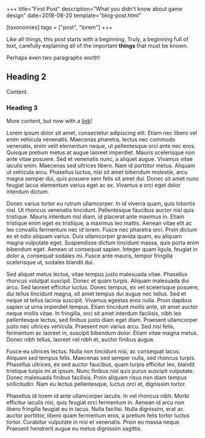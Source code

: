 +++
title="First Post"
description="What you didn't know about game design"
date=2018-08-20
template="blog-post.html"

[taxonomies]
tags = ["post", "lorem"]
+++

Like all things, this post starts with a beginning.
Truly, a beginning full of text, carefully explaining all of the important **things** that must be known.

Perhaps even two paragraphs worth!

## Heading 2

Content.

### Heading 3

More content, but now with a [link](http://example.com/)!

Lorem ipsum dolor sit amet, consectetur adipiscing elit. Etiam nec libero vel enim vehicula venenatis. Maecenas pharetra, lectus nec commodo venenatis, enim velit elementum neque, ut pellentesque orci ante nec eros. Quisque pretium metus at augue laoreet imperdiet. Mauris scelerisque non ante vitae posuere. Sed et venenatis nunc, a aliquet augue. Vivamus vitae iaculis enim. Maecenas sed ultrices libero. Nam id porttitor metus. Aliquam ut vehicula arcu. Phasellus luctus, nisi sit amet bibendum molestie, arcu magna semper dui, quis posuere sem felis sit amet dui. Donec sit amet nunc feugiat lacus elementum varius eget ac ex. Vivamus a orci eget dolor interdum dictum.

Donec varius tortor eu rutrum ullamcorper. In id viverra quam, quis lobortis nisl. Ut rhoncus venenatis tincidunt. Pellentesque faucibus auctor nisl quis tristique. Mauris interdum nisl diam, id placerat ante maximus in. Etiam tristique enim eget ex tristique, a maximus leo mattis. Aenean vitae elit ac leo convallis fermentum nec id lorem. Fusce nec pharetra orci. Proin dictum ex et odio aliquam varius. Duis ullamcorper gravida quam, eu aliquam magna vulputate eget. Suspendisse dictum tincidunt massa, quis porta enim bibendum eget. Aenean ut consequat sapien. Integer quam ligula, feugiat in dolor a, consequat sodales mi. Fusce ante mauris, tempor fringilla scelerisque ut, sodales blandit dui.

Sed aliquet metus lectus, vitae tempus justo malesuada vitae. Phasellus rhoncus volutpat suscipit. Donec et quam turpis. Aliquam malesuada dui arcu. Sed laoreet efficitur luctus. Donec tempus, ex vel scelerisque posuere, dui tellus tincidunt magna, sit amet tempus dui augue nec tellus. Sed et neque id tellus lacinia suscipit. Vivamus egestas eros nulla. Proin dapibus sapien ut urna imperdiet tempus. Etiam tincidunt mollis ante, sit amet auctor neque mollis vitae. In fringilla, orci sit amet interdum facilisis, nibh leo pellentesque lectus, sed finibus justo diam eget diam. Praesent ullamcorper justo nec ultrices vehicula. Praesent non varius arcu. Sed nisi felis, fermentum ac laoreet in, suscipit bibendum dolor. Etiam vitae magna metus. Donec nibh tellus, laoreet vel nibh et, auctor finibus augue.

Fusce eu ultrices lectus. Nulla non tincidunt nisi, ac consequat lacus. Aliquam sed tempus felis. Maecenas sed semper nulla, sed rhoncus turpis. Phasellus ultrices, ex sed auctor faucibus, quam turpis efficitur leo, blandit tristique turpis mi at ipsum. Nunc finibus nisl quis purus suscipit vulputate. Donec malesuada finibus facilisis. Proin aliquam risus non diam tempus sollicitudin. Nam eu lectus pellentesque, luctus orci et, dignissim tortor.

Phasellus id lorem id ante ullamcorper iaculis. In vel rhoncus nibh. Morbi efficitur iaculis nisi, quis feugiat orci fermentum in. Aenean id arcu non libero fringilla feugiat eu in lacus. Nulla facilisi. Nulla dignissim, erat ac auctor porttitor, libero quam fermentum eros, a pretium felis tortor luctus tortor. Curabitur vulputate in nisi et venenatis. Proin eu massa neque. Praesent hendrerit augue eu metus dignissim sagittis.

